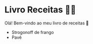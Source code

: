 # Livro Receitas :man_cook:



Olá! Bem-vindo ao meu livro de receitas :wave:

- Strogonoff de frango
- Pavê
